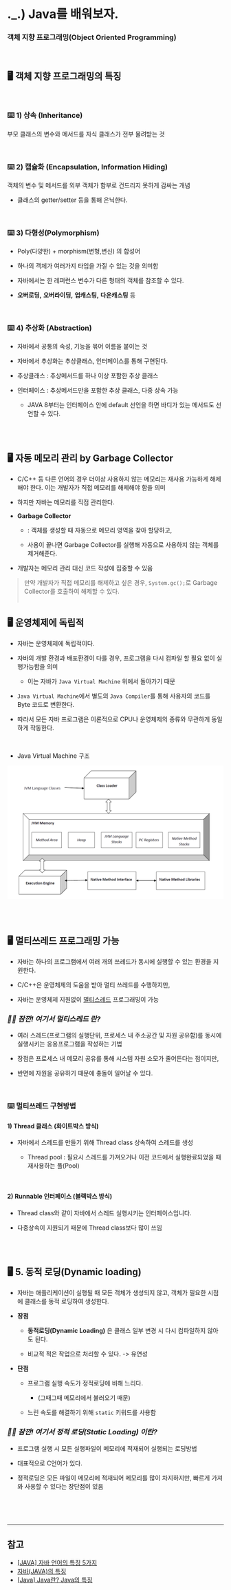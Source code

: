 # ._.) Java를 배워보자.
### 객체 지향 프로그래밍(Object Oriented Programming)

<br/>

## 🖥 객체 지향 프로그래밍의 특징

<br/>

### ⌨️ 1) 상속 (Inheritance)

부모 클래스의 변수와 메서드를 자식 클래스가 전부 물려받는 것 

<br/>

### ⌨️ 2) 캡슐화 (Encapsulation, Information Hiding)
객체의 변수 및 메서드를 외부 객체가 함부로 건드리지 못하게 감싸는 개념

* 클래스의 getter/setter 등을 통해 은닉한다.

<br/>

### ⌨️ 3) 다형성(Polymorphism)

- Poly(다양한) + morphism(변형,변신) 의 합성어 

- 하나의 객체가 여러가지 타입을 가질 수 있는 것을 의미함

- 자바에서는 한 레퍼런스 변수가 다른 형태의 객체를 참조할 수 있다.

- __오버로딩,__ __오버라이딩,__ __업캐스팅,__ __다운캐스팅__ 등

<br/>

### ⌨️ 4) 추상화 (Abstraction) 
- 자바에서 공통의 속성, 기능을 묶어 이름을 붙이는 것
 
- 자바에서 추상화는 추상클래스, 인터페이스를 통해 구현된다.

- 추상클래스 : 추상메서드를 하나 이상 포함한 추상 클래스
 
- 인터페이스 : 추상메서드만을 포함한 추상 클래스, 다중 상속 가능 

    - JAVA 8부터는 인터페이스 안에 default 선언을 하면 바디가 있는 메서드도 선언할 수 있다.

<br/><br/>

## 🖥 자동 메모리 관리 by Garbage Collector

* C/C++ 등 다른 언어의 경우 더이상 사용하지 않는 메모리는 재사용 가능하게 해제해야 한다. 이는 개발자가 직접 메모리를 해제해야 함을 의미

* 하지만 자바는 메모리를 직접 관리한다.

* __Garbage Collector__
    
    * : 객체를 생성할 때 자동으로 메모리 영역을 찾아 할당하고,
    
    * 사용이 끝나면 Garbage Collector를 실행해 자동으로 사용하지 않는 객체를 제거해준다.

* 개발자는 메모리 관리 대신 코드 작성에 집중할 수 있음

> 만약 개발자가 직접 메모리를 해제하고 싶은 경우, `System.gc();`로 Garbage Collector를 호출하여 해제할 수 있다.
<br/><br/>

## 🖥 운영체제에 독립적
* 자바는 운영체제에 독립적이다.

* 자바의 개발 환경과 배포환경이 다를 경우, 프로그램을 다시 컴파일 할 필요 없이 실행가능함을 의미

    * 이는 자바가 `Java Virtual Machine` 위에서 돌아가기 때문

* `Java Virtual Machine`에서 별도의 `Java Compiler`를 통해 사용자의 코드를 Byte 코드로 변환한다.

* 따라서 모든 자바 프로그램은 이론적으로 CPU나 운영체제의 종류와 무관하게 동일하게 작동한다.

<br/>

* Java Virtual Machine 구조

<p align="center">
<img src="./img/JVM.png">
</p>

<br/><br/>

## 🖥 멀티쓰레드 프로그래밍 가능
* 자바는 하나의 프로그램에서 여러 개의 쓰레드가 동시에 실행할 수 있는 환경을 지원한다.  

* C/C++은 운영체제의 도움을 받아 멀티 쓰레드를 수행하지만,

* 자바는 운영체제 지원없이 [멀티스레드](https://github.com/3o14/CS/blob/main/OS/thread.md#-멀티-스레딩) 프로그래밍이 가능 

### _🖐🏻 잠깐! 여기서 __멀티스레드__ 란?_

* 여러 스레드(프로그램의 실행단위, 프로세스 내 주소공간 및 자원 공유함)를 동시에 실행시키는 응용프로그램을 작성하는 기법

* 장점은 프로세스 내 메모리 공유를 통해 시스템 자원 소모가 줄어든다는 점이지만,

* 반면에 자원을 공유하기 때문에 충돌이 일어날 수 있다.

<br/>

### ⌨️  멀티쓰레드 구현방법

#### 1) Thread 클래스 (화이트박스 방식)
* 자바에서 스레드를 만들기 위해 Thread class 상속하여 스레드를 생성

    * Thread pool : 필요시 스레드를 가져오거나 이전 코드에서 실행완료되었을 때 재사용하는 풀(Pool)

<br/>

#### 2) Runnable 인터페이스 (블랙박스 방식)
* Thread class와 같이 자바에서 스레드 실행시키는 인터페이스입니다.

* 다중상속이 지원되기 때문에 Thread class보다 많이 쓰임

<br/><br/>

## 🖥 5. 동적 로딩(Dynamic loading)

* 자바는 애플리케이션이 실행될 때 모든 객체가 생성되지 않고, 객체가 필요한 시점에 클래스를 동적 로딩하여 생성한다.

* __장점__
    
    * __동적로딩(Dynamic Loading)__ 은 클래스 일부 변경 시 다시 컴파일하지 않아도 된다.
    
    * 비교적 적은 작업으로 처리할 수 있다. -> 유연성
    
* __단점__
    
    * 프로그램 실행 속도가 정적로딩에 비해 느리다.
      
        * (그때그때 메모리에서 불러오기 때문)
    
    * 느린 속도를 해결하기 위해 `static` 키워드를 사용함
 
### _🖐🏻 잠깐! 여기서 __정적 로딩(Static Loading)__ 이란?_

* 프로그램 실행 시 모든 실행파일이 메모리에 적재되어 실행되는 로딩방법 

* 대표적으로 C언어가 있다. 

* 정적로딩은 모든 파일이 메모리에 적재되어 메모리를 많이 차지하지만, 빠르게 가져와 사용할 수 있다는 장단점이 있음

<br/><br/><br/>
***

## 참고
* [[JAVA] 자바 언어의 특징 5가지](https://life-with-coding.tistory.com/430)
* [자바(JAVA)의 특징](https://yolojeb.tistory.com/17)
* [[Java] Java란? Java의 특징](https://girawhale.tistory.com/97)